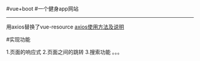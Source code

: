 #vue+boot
#一个健身app网站


----------
用axios替换了vue-resource
[axios使用方法及说明](https://www.kancloud.cn/yunye/axios/234845)

#实现功能

1.页面的响应式
2.页面之间的跳转
3.搜索功能
。。。
